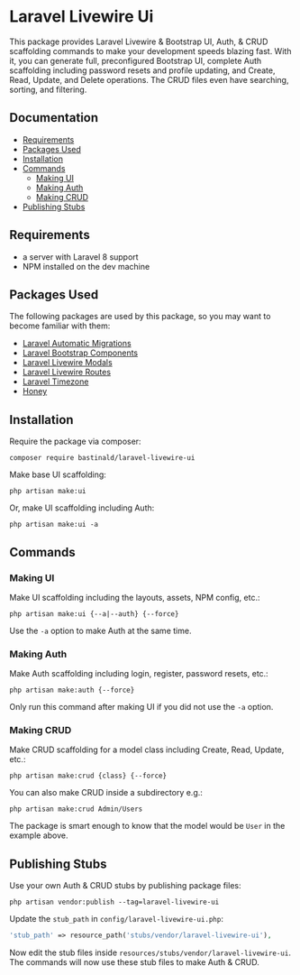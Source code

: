# Laravel Livewire Ui

This package provides Laravel Livewire & Bootstrap UI, Auth, & CRUD scaffolding commands to make your development speeds blazing fast. With it, you can generate full, preconfigured Bootstrap UI, complete Auth scaffolding including password resets and profile updating, and Create, Read, Update, and Delete operations. The CRUD files even have searching, sorting, and filtering.

## Documentation

- [Requirements](#requirements)
- [Packages Used](#packages-used)
- [Installation](#installation)
- [Commands](#commands)
    - [Making UI](#making-ui)
    - [Making Auth](#making-auth)
    - [Making CRUD](#making-crud)
- [Publishing Stubs](#publishing-stubs)

## Requirements

- a server with Laravel 8 support
- NPM installed on the dev machine

## Packages Used

The following packages are used by this package, so you may want to become familiar with them:

- [Laravel Automatic Migrations](https://github.com/bastinald/laravel-automatic-migrations)
- [Laravel Bootstrap Components](https://github.com/bastinald/laravel-bootstrap-components)
- [Laravel Livewire Modals](https://github.com/bastinald/laravel-livewire-modals)
- [Laravel Livewire Routes](https://github.com/bastinald/laravel-livewire-routes)
- [Laravel Timezone](https://github.com/jamesmills/laravel-timezone)
- [Honey](https://github.com/lukeraymonddowning/honey)

## Installation

Require the package via composer:

```console
composer require bastinald/laravel-livewire-ui
```

Make base UI scaffolding:

```console
php artisan make:ui
```

Or, make UI scaffolding including Auth:

```console
php artisan make:ui -a
```

## Commands

### Making UI

Make UI scaffolding including the layouts, assets, NPM config, etc.:

```console
php artisan make:ui {--a|--auth} {--force}
```

Use the `-a` option to make Auth at the same time.

### Making Auth

Make Auth scaffolding including login, register, password resets, etc.:

```console
php artisan make:auth {--force}
```

Only run this command after making UI if you did not use the `-a` option.

### Making CRUD

Make CRUD scaffolding for a model class including Create, Read, Update, etc.:

```console
php artisan make:crud {class} {--force}
```

You can also make CRUD inside a subdirectory e.g.: 

```console
php artisan make:crud Admin/Users
```

The package is smart enough to know that the model would be `User` in the example above.

## Publishing Stubs

Use your own Auth & CRUD stubs by publishing package files:

```console
php artisan vendor:publish --tag=laravel-livewire-ui
```

Update the `stub_path` in `config/laravel-livewire-ui.php`:

```php
'stub_path' => resource_path('stubs/vendor/laravel-livewire-ui'),
```

Now edit the stub files inside `resources/stubs/vendor/laravel-livewire-ui`. The commands will now use these stub files to make Auth & CRUD.
